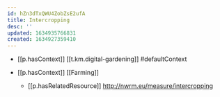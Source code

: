 ```yaml
---
id: hZn3dTxQWU4ZobZsE2ufA
title: Intercropping
desc: ''
updated: 1634935766831
created: 1634927359410
---
```


- [[p.hasContext]] [[t.km.digital-gardening]] #defaultContext

- [[p.hasContext]] [[Farming]]
  - [[p.hasRelatedResource]] http://nwrm.eu/measure/intercropping
